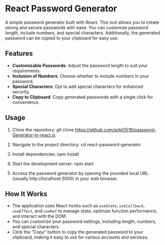 # React Password Generator

A simple password generator built with React. This tool allows you to create strong and secure passwords with ease. You can customize password length, include numbers, and special characters. Additionally, the generated password can be copied to your clipboard for easy use.

## Features

- **Customizable Passwords**: Adjust the password length to suit your requirements.
- **Inclusion of Numbers**: Choose whether to include numbers in your password.
- **Special Characters**: Opt to add special characters for enhanced security.
- **Copy to Clipboard**: Copy generated passwords with a single click for convenience.

## Usage

1. Clone the repository:
git clone https://github.com/ankit1519/password-Generator-in-react.js

2. Navigate to the project directory:
cd react-password-generator

3. Install dependencies:
npm install

4. Start the development server:
npm start



5. Access the password generator by opening the provided local URL (usually http://localhost:3000) in your web browser.

## How It Works

- The application uses React hooks such as `useState`, `useCallback`, `useEffect`, and `useRef` to manage state, optimize function performance, and interact with the DOM.
- You can customize your password settings, including length, numbers, and special characters.
- Click the "Copy" button to copy the generated password to your clipboard, making it easy to use for various accounts and services.




